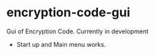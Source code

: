 # encryption-code-gui
Gui of Encryption Code. Currently in development

- Start up and Main menu works.

